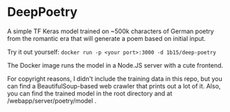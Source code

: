 # DeepPoetry

A simple TF Keras model trained on ~500k characters of German poetry from the romantic era that will generate a poem based on initial input.

Try it out yourself: `docker run -p <your port>:3000 -d 1b15/deep-poetry`

The Docker image runs the model in a Node.JS server with a cute frontend.

For copyright reasons, I didn't include the training data in this repo, but you can find a BeautifulSoup-based web crawler that prints out a lot of it.
Also, you can find the trained model in the root directory and at /webapp/server/poetry/model .
